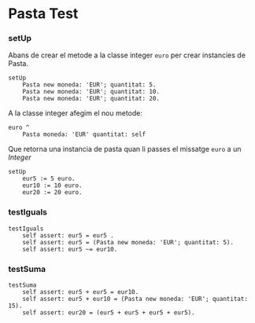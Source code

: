 # Pasta Test

### setUp

Abans de crear el metode a la classe integer `euro` per crear instancies de Pasta.

```smalltalk
setUp	Pasta new moneda: 'EUR'; quantitat: 5.	Pasta new moneda: 'EUR'; quantitat: 10.	Pasta new moneda: 'EUR'; quantitat: 20.
```

A la classe integer afegim el nou metode:

```smalltalk
euro ^
	Pasta moneda: 'EUR' quantitat: self
```

Que retorna una instancia de pasta quan li passes el missatge `euro` a un *Integer*

```smalltalk
setUp	eur5 := 5 euro.	eur10 := 10 euro.	eur20 := 20 euro.
```

### testIguals

```smalltalk
testIguals	self assert: eur5 = eur5 .	self assert: eur5 = (Pasta new moneda: 'EUR'; quantitat: 5).	self assert: eur5 ~= eur10.
```

### testSuma

```smalltalk
testSuma	self assert: eur5 + eur5 = eur10.	self assert: eur5 + eur10 = (Pasta new moneda: 'EUR'; quantitat: 15).	self assert: eur20 = (eur5 + eur5 + eur5 + eur5).
```